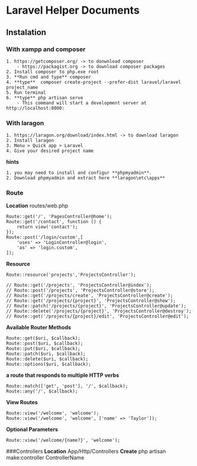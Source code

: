 # Laravel Helper Documents
## Instalation
### With xampp and composer
	1. https://getcomposer.org/ -> to donwnload composer
		- https://packagist.org -> to download composer packages
	2. Install composer to php.exe root
	3. **Run cmd and type** composer
	4. **type**  composer create-project --prefer-dist laravel/laravel project_name
	5. Run terminal
	6. **type** php artisan serve
		- This command will start a development server at http://localhost:8000:
### With laragon
	1. https://laragon.org/download/index.html -> to download laragon
	2. Install laragon
	3. Menu > Quick app > Laravel
	4. Give your desired project name
	
**hints**

	1. you may need to install and configur **phpmyadmin**. 
	2. Download phpmyadmin and extract here **laragon\etc\apps**
	
### Route
**Location** routes/web.php
```
Route::get('/', 'PagesController@home');
Route::get('/contact', function () {
	return view('contact');
});
Route::post('/login/custom',[
	'uses' => 'LoginController@login',
	'as' => 'login.custom',
]);
```
**Resource**
```
Route::resource('projects','ProjectsController');

// Route::get('/projects', 'ProjectsController@index');
// Route::post('/projects', 'ProjectsController@store');
// Route::get('/projects/create', 'ProjectsController@create');
// Route::get('/projects/{project}', 'ProjectsController@show');
// Route::patch('/projects/{project}', 'ProjectsController@update');
// Route::delete('/projects/{project}', 'ProjectsController@destroy');
// Route::get('/projects/{project}/edit', 'ProjectsController@edit');
```
**Available Router Methods**
```
Route::get($uri, $callback);
Route::post($uri, $callback);
Route::put($uri, $callback);
Route::patch($uri, $callback);
Route::delete($uri, $callback);
Route::options($uri, $callback);
```
**a route that responds to multiple HTTP verbs**
```
Route::match(['get', 'post'], '/', $callback);
Route::any('/', $callback);
```
**View Routes**
```
Route::view('/welcome', 'welcome');
Route::view('/welcome', 'welcome', ['name' => 'Taylor']);
```
**Optional Parameters**
```
Route::view('/welcome/{name?}', 'welcome');
```
###Controllers
**Location** App/Http/Controllers
**Create** php artisan make:controller ControllerName